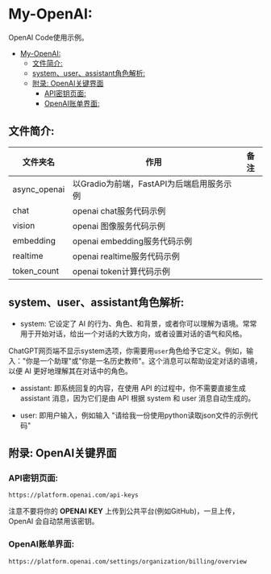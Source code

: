 # My-OpenAI:

OpenAI Code使用示例。

- [My-OpenAI:](#my-openai)
  - [文件简介:](#文件简介)
  - [system、user、assistant角色解析:](#systemuserassistant角色解析)
  - [附录: OpenAI关键界面](#附录-openai关键界面)
    - [API密钥页面:](#api密钥页面)
    - [OpenAI账单界面:](#openai账单界面)

## 文件简介:

| 文件夹名                     | 作用                                  | 备注 |
|-----------------------------|---------------------------------------|------|
| async_openai                | 以Gradio为前端，FastAPI为后端启用服务示例  |      |
| chat                        | openai chat服务代码示例                  |      |
| vision                      | openai 图像服务代码示例                   |      |
| embedding                   | openai embedding服务代码示例             |      |
| realtime                    | openai realtime服务代码示例              |      |
| token_count                 | openai token计算代码示例                 |      |


## system、user、assistant角色解析:

- system: 它设定了 AI 的行为、角色、和背景，或者你可以理解为语境。常常用于开始对话，给出一个对话的大致方向，或者设置对话的语气和风格。

ChatGPT网页端不显示system选项，你需要用`user`角色给予它定义。例如，输入："你是一个助理"或"你是一名历史教师"。这个消息可以帮助设定对话的语境，以便 AI 更好地理解其在对话中的角色。

- assistant: 即系统回复的内容，在使用 API 的过程中，你不需要直接生成 assistant 消息，因为它们是由 API 根据 system 和 user 消息自动生成的。

- user: 即用户输入，例如输入 "请给我一份使用python读取json文件的示例代码"


## 附录: OpenAI关键界面

### API密钥页面:

```log
https://platform.openai.com/api-keys
```

注意不要将你的 **OPENAI KEY** 上传到公共平台(例如GitHub)，一旦上传，OpenAI 会自动禁用该密钥。

### OpenAI账单界面:

```log
https://platform.openai.com/settings/organization/billing/overview
```